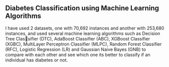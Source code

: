 ## Diabetes Classification using Machine Learning Algorithms

I have used 2 datasets, one with 70,692 instances and another with 253,680 instances, and used several machine learning algorithms such as Decision Tree Classifier (DTC), AdaBoost Classifier (ABC), XGBoost Classifier (XGBC), MultiLayer Perceptron Classifier (MLPC), Random Forest Classifier (RFC), Logistic
Regression (LR) and Gaussian Naive Bayes (GNB) to compare with each other and see which one its better to classify if an individual has diabetes or not.
